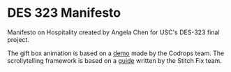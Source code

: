 # DES 323 Manifesto

Manifesto on Hospitality created by Angela Chen for USC's DES-323 final project. 

The gift box animation is based on a [demo](https://tympanus.net/codrops/2013/12/24/merry-christmas-with-a-bursting-gift-box/) made by the Codrops team. The scrollytelling framework is based on a [guide](https://github.com/stitchfix/hello-scrollytelling) written by the Stitch Fix team.